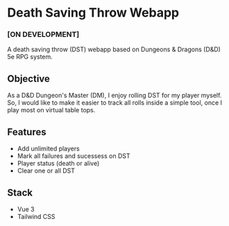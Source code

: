 # Death Saving Throw Webapp

### [ON DEVELOPMENT]

A death saving throw (DST) webapp based on Dungeons & Dragons (D&D) 5e RPG system.

## Objective

As a D&D Dungeon's Master (DM), I enjoy rolling DST for my player myself. So, I would like to make it easier to track all rolls inside a simple tool, once I play most on virtual table tops.

## Features

-   Add unlimited players
-   Mark all failures and sucessess on DST
-   Player status (death or alive)
-   Clear one or all DST

## Stack

-   Vue 3
-   Tailwind CSS
